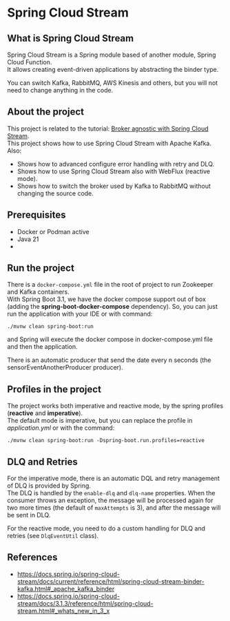 # Spring Cloud Stream

## What is Spring Cloud Stream

Spring Cloud Stream is a Spring module based of another module, Spring Cloud Function. \
It allows creating event-driven applications by abstracting the binder type.

You can switch Kafka, RabbitMQ, AWS Kinesis and others, but you will not need to change anything in the code.

## About the project

This project is related to the tutorial: [Broker agnostic with Spring Cloud Stream](https://www.vincenzoracca.com/en/blog/framework/spring/cloud-stream/). \
This project shows how to use Spring Cloud Stream with Apache Kafka. Also:
- Shows how to advanced configure error handling with retry and DLQ.
- Shows how to use Spring Cloud Stream also with WebFlux (reactive mode).
- Shows how to switch the broker used by Kafka to RabbitMQ without changing the source code.

## Prerequisites
- Docker or Podman active
- Java 21
- 
## Run the project

There is a `docker-compose.yml` file in the root of project to run Zookeeper and Kafka containers. \
With Spring Boot 3.1, we have the docker compose support out of box (adding the **spring-boot-docker-compose** dependency).
So, you can just run the application with your IDE or with command: 
```shell
./mvnw clean spring-boot:run
```
and Spring will execute the docker compose in docker-compose.yml file and then the application.

There is an automatic producer that send the date every n seconds (the sensorEventAnotherProducer producer).


## Profiles in the project

The project works both imperative and reactive mode, by the spring profiles (**reactive** and **imperative**). \
The default mode is imperative, but you can replace the profile in _application.yml_ or with the command:
```shell
./mvnw clean spring-boot:run -Dspring-boot.run.profiles=reactive
```

## DLQ and Retries

For the imperative mode, there is an automatic DQL and retry management of DLQ is provided by Spring. \
The DLQ is handled by the `enable-dlq` and `dlq-name` properties. When the consumer throws an exception, the message
will be processed again for two more times (the default of `maxAttempts` is 3), and after the message will be sent in DLQ.

For the reactive mode, you need to do a custom handling for DLQ and retries (see `DlqEventUtil` class).


## References
- https://docs.spring.io/spring-cloud-stream/docs/current/reference/html/spring-cloud-stream-binder-kafka.html#_apache_kafka_binder
- https://docs.spring.io/spring-cloud-stream/docs/3.1.3/reference/html/spring-cloud-stream.html#_whats_new_in_3_x
